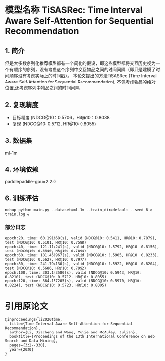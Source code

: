 # 模型名称 TiSASRec: Time Interval Aware Self-Attention for Sequential Recommendation
## 1. 简介
但是大多数序列化推荐模型都有一个简化的假设，即这些模型都将交互历史视为一个有顺序的序列，没有考虑这个序列中交互物品之间的时间间隔（即只是建模了时间顺序没有考虑实际上的时间戳）。
本论文提出的方法TiSASRec (Time Interval Aware Self-Attention for Sequential Recommendation), 不仅考虑物品的绝对位置,还考虑序列中物品之间的时间间隔
## 2. 复现精度
- 目标精度 (NDCG@10：0.5706，Hit@10：0.8038)
- 复现 (NDCG@10: 0.5712, HR@10: 0.8055)
## 3. 数据集
ml-1m
## 4. 环境依赖
paddlepaddle-gpu=2.2.0
## 6. 训练评估
```
nohup python main.py --dataset=ml-1m --train_dir=default --seed 6 > train.log &
```
### 部分日志
```
epoch:20, time: 60.191668(s), valid (NDCG@10: 0.5411, HR@10: 0.7879), test (NDCG@10: 0.5101, HR@10: 0.7588)
epoch:40, time: 121.114241(s), valid (NDCG@10: 0.5792, HR@10: 0.8156), test (NDCG@10: 0.5540, HR@10: 0.7894)
epoch:60, time: 181.458967(s), valid (NDCG@10: 0.5905, HR@10: 0.8233), test (NDCG@10: 0.5627, HR@10: 0.7977)
epoch:80, time: 241.794130(s), valid (NDCG@10: 0.5922, HR@10: 0.8204), test (NDCG@10: 0.5686, HR@10: 0.7992)
epoch:100, time: 303.143580(s), valid (NDCG@10: 0.5943, HR@10: 0.8210), test (NDCG@10: 0.5712, HR@10: 0.8055)
epoch:120, time: 364.157205(s), valid (NDCG@10: 0.5970, HR@10: 0.8224), test (NDCG@10: 0.5723, HR@10: 0.8005)
```
# 引用原论文
```
@inproceedings{li2020time,
  title={Time Interval Aware Self-Attention for Sequential Recommendation},
  author={Li, Jiacheng and Wang, Yujie and McAuley, Julian},
  booktitle={Proceedings of the 13th International Conference on Web Search and Data Mining},
  pages={322--330},
  year={2020}
}
```
